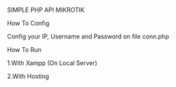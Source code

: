 SIMPLE PHP API MIKROTIK



How To Config




Config your IP, Username and Password on file conn.php














How To Run


1.With Xampp (On Local Server)


2.With Hosting
